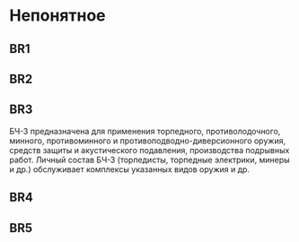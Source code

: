 # Непонятное

## BR1

## BR2
 
## BR3
БЧ-З предназначена для применения торпедного, противолодочного, минного, противоминного и противоподводно-диверсионного оружия, средств защиты и акустического подавления, производства подрывных работ. Личный состав БЧ-З (торпедисты, торпедные электрики, минеры и др.) обслуживает комплексы указанных видов оружия и др.

## BR4


## BR5